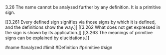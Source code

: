 3.26 The name cannot be analysed further by any definition. It is a primitive sign.

[[3.261 Every defined sign signifies via those signs by which it is defined, and the definitions show the way.]]
[[3.262 What does not get expressed in the sign is shown by its application.]]
[[3.263 The meanings of primitive signs can be explained by elucidations.]]

#name #analyzed #limit #Definition #primitive #sign